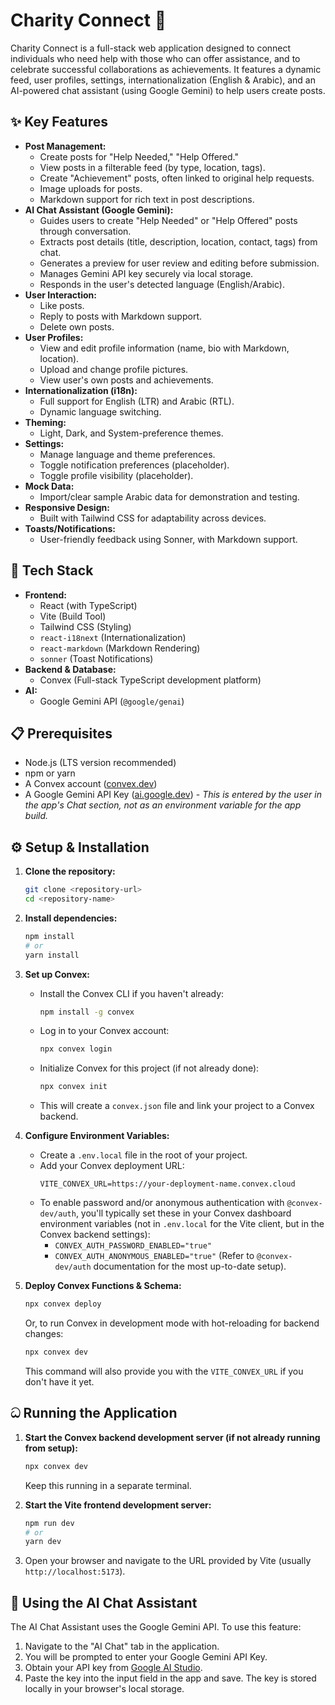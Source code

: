
# Charity Connect 🤝

Charity Connect is a full-stack web application designed to connect individuals who need help with those who can offer assistance, and to celebrate successful collaborations as achievements. It features a dynamic feed, user profiles, settings, internationalization (English & Arabic), and an AI-powered chat assistant (using Google Gemini) to help users create posts.

## ✨ Key Features

*   **Post Management:**
    *   Create posts for "Help Needed," "Help Offered."
    *   View posts in a filterable feed (by type, location, tags).
    *   Create "Achievement" posts, often linked to original help requests.
    *   Image uploads for posts.
    *   Markdown support for rich text in post descriptions.
*   **AI Chat Assistant (Google Gemini):**
    *   Guides users to create "Help Needed" or "Help Offered" posts through conversation.
    *   Extracts post details (title, description, location, contact, tags) from chat.
    *   Generates a preview for user review and editing before submission.
    *   Manages Gemini API key securely via local storage.
    *   Responds in the user's detected language (English/Arabic).
*   **User Interaction:**
    *   Like posts.
    *   Reply to posts with Markdown support.
    *   Delete own posts.
*   **User Profiles:**
    *   View and edit profile information (name, bio with Markdown, location).
    *   Upload and change profile pictures.
    *   View user's own posts and achievements.
*   **Internationalization (i18n):**
    *   Full support for English (LTR) and Arabic (RTL).
    *   Dynamic language switching.
*   **Theming:**
    *   Light, Dark, and System-preference themes.
*   **Settings:**
    *   Manage language and theme preferences.
    *   Toggle notification preferences (placeholder).
    *   Toggle profile visibility (placeholder).
*   **Mock Data:**
    *   Import/clear sample Arabic data for demonstration and testing.
*   **Responsive Design:**
    *   Built with Tailwind CSS for adaptability across devices.
*   **Toasts/Notifications:**
    *   User-friendly feedback using Sonner, with Markdown support.

## 🚀 Tech Stack

*   **Frontend:**
    *   React (with TypeScript)
    *   Vite (Build Tool)
    *   Tailwind CSS (Styling)
    *   `react-i18next` (Internationalization)
    *   `react-markdown` (Markdown Rendering)
    *   `sonner` (Toast Notifications)
*   **Backend & Database:**
    *   Convex (Full-stack TypeScript development platform)
*   **AI:**
    *   Google Gemini API (`@google/genai`)

## 📋 Prerequisites

*   Node.js (LTS version recommended)
*   npm or yarn
*   A Convex account ([convex.dev](https://convex.dev/))
*   A Google Gemini API Key ([ai.google.dev](https://ai.google.dev/)) - *This is entered by the user in the app's Chat section, not as an environment variable for the app build.*

## ⚙️ Setup & Installation

1.  **Clone the repository:**
    ```bash
    git clone <repository-url>
    cd <repository-name>
    ```

2.  **Install dependencies:**
    ```bash
    npm install
    # or
    yarn install
    ```

3.  **Set up Convex:**
    *   Install the Convex CLI if you haven't already:
        ```bash
        npm install -g convex
        ```
    *   Log in to your Convex account:
        ```bash
        npx convex login
        ```
    *   Initialize Convex for this project (if not already done):
        ```bash
        npx convex init
        ```
    *   This will create a `convex.json` file and link your project to a Convex backend.

4.  **Configure Environment Variables:**
    *   Create a `.env.local` file in the root of your project.
    *   Add your Convex deployment URL:
        ```env
        VITE_CONVEX_URL=https://your-deployment-name.convex.cloud
        ```
    *   To enable password and/or anonymous authentication with `@convex-dev/auth`, you'll typically set these in your Convex dashboard environment variables (not in `.env.local` for the Vite client, but in the Convex backend settings):
        *   `CONVEX_AUTH_PASSWORD_ENABLED="true"`
        *   `CONVEX_AUTH_ANONYMOUS_ENABLED="true"`
        (Refer to `@convex-dev/auth` documentation for the most up-to-date setup).

5.  **Deploy Convex Functions & Schema:**
    ```bash
    npx convex deploy
    ```
    Or, to run Convex in development mode with hot-reloading for backend changes:
    ```bash
    npx convex dev
    ```
    This command will also provide you with the `VITE_CONVEX_URL` if you don't have it yet.

## ධ Running the Application

1.  **Start the Convex backend development server (if not already running from setup):**
    ```bash
    npx convex dev
    ```
    Keep this running in a separate terminal.

2.  **Start the Vite frontend development server:**
    ```bash
    npm run dev
    # or
    yarn dev
    ```

3.  Open your browser and navigate to the URL provided by Vite (usually `http://localhost:5173`).

## 🤖 Using the AI Chat Assistant

The AI Chat Assistant uses the Google Gemini API. To use this feature:
1.  Navigate to the "AI Chat" tab in the application.
2.  You will be prompted to enter your Google Gemini API Key.
3.  Obtain your API key from [Google AI Studio](https://ai.google.dev/).
4.  Paste the key into the input field in the app and save. The key is stored locally in your browser's local storage.


